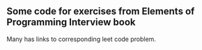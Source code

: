 ## Some code for exercises from Elements of Programming Interview book

Many has links to corresponding leet code problem.